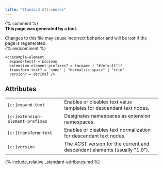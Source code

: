 ```yaml
---
title: "Standard Attributes"
---
```


{% comment %}  
**This page was generated by a tool.**  

Changes to this file may cause incorrect behavior and will be lost if the page is
regenerated.  
{% endcomment %}

<div class="ref-element-syntax language-xml highlighter-rouge"><pre class="highlight"><code><span class="nt">&lt;c:example-element</span>
  <span>expand-text</span>? = <i title="One of the values &#34;yes&#34;, &#34;no&#34;, &#34;true&#34;, &#34;false&#34;, &#34;1&#34; or &#34;0&#34;.">boolean</i>
  <span>extension-element-prefixes</span>? = <span><span>(<i>ncname</i> | <span class="s">"#default"</span>)</span>*</span>
  <span>transform-text</span>? = <span><span class="s">"none"</span> | <span class="s">"normalize-space"</span> | <span class="s">"trim"</span></span>
  <span>version</span>? = <i>decimal</i> /&gt;</code></pre></div>
<h2 id="attributes">Attributes</h2>
<div class="table-responsive">
   <table class="ref-attribs">
      <tr>
         <td><code>[c:]expand-text</code></td>
         <td>Enables or disables text value templates for descendant text nodes.</td>
      </tr>
      <tr>
         <td><code>[c:]extension-element-prefixes</code></td>
         <td>Designates namespaces as extension namespaces.</td>
      </tr>
      <tr>
         <td><code>[c:]transform-text</code></td>
         <td>Enables or disables text normalization for descendant text nodes.</td>
      </tr>
      <tr>
         <td><code>[c:]version</code></td>
         <td>The XCST version for the current and descendant elements (usually "1.0").</td>
      </tr>
   </table>
</div>

{% include_relative _standard-attributes.md %}
